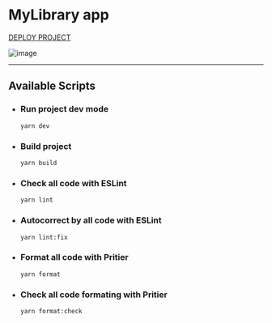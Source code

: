 # MyLibrary app

[DEPLOY PROJECT](https://kasstuss-modsen-practice-dev.netlify.app)

![image](https://github.com/KASSTUSS/modsen-practice/assets/71774684/ec2ca6b9-0a43-4367-8a6f-f21d434181a6)

---

## Available Scripts

- ### Run project dev mode

  `yarn dev`

- ### Build project

  `yarn build`

- ### Check all code with ESLint

  `yarn lint`

- ### Autocorrect by all code with ESLint

  `yarn lint:fix`

- ### Format all code with Pritier

  `yarn format`

- ### Check all code formating with Pritier
  `yarn format:check`
